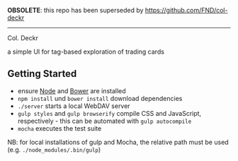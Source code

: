 **OBSOLETE**:
this repo has been superseded by <https://github.com/FND/col-deckr>

----

Col. Deckr

a simple UI for tag-based exploration of trading cards


Getting Started
---------------

* ensure [Node](http://nodejs.org) and [Bower](http://bower.io) are installed
* `npm install` und `bower install` download dependencies
* `./server` starts a local WebDAV server
* `gulp styles` and `gulp browserify` compile CSS and JavaScript, respectively -
  this can be automated with `gulp autocompile`
* `mocha` executes the test suite

NB: for local installations of gulp and Mocha, the relative path must be used
    (e.g. `./node_modules/.bin/gulp`)
